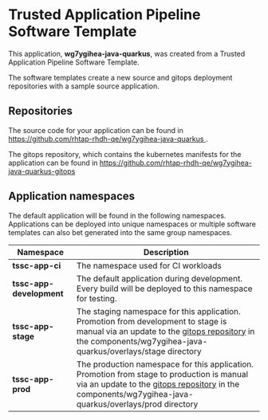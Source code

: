 # Trusted Application Pipeline Software Template

This application, **wg7ygihea-java-quarkus**, was created from a Trusted Application Pipeline Software Template.

The software templates create a new source and gitops deployment repositories with a sample source application. 

## Repositories

The source code for your application can be found in [https://github.com/rhtap-rhdh-qe/wg7ygihea-java-quarkus ](https://github.com/rhtap-rhdh-qe/wg7ygihea-java-quarkus ).
 
The gitops repository, which contains the kubernetes manifests for the application can be found in 
[https://github.com/rhtap-rhdh-qe/wg7ygihea-java-quarkus-gitops ](https://github.com/rhtap-rhdh-qe/wg7ygihea-java-quarkus-gitops ) 

## Application namespaces 

The default application will be found in the following namespaces. Applications can be deployed into unique namespaces or multiple software templates can also bet generated into the same group namespaces.  

|  Namespace   |  Description   |  
| -------- | -------- |
| **tssc-app-ci** | The namespace used for CI workloads |
| **tssc-app-development** | The default application during development. Every build will be deployed to this namespace for testing. |
| **tssc-app-stage** | The staging namespace for this application. Promotion from development to stage is manual via an update to the [gitops repository](https://github.com/rhtap-rhdh-qe/wg7ygihea-java-quarkus-gitops ) in the components/wg7ygihea-java-quarkus/overlays/stage directory |
| **tssc-app-prod** | The production namespace for this application. Promotion from stage to production is manual via an update to the [gitops repository](https://github.com/rhtap-rhdh-qe/wg7ygihea-java-quarkus-gitops ) in the components/wg7ygihea-java-quarkus/overlays/prod directory |